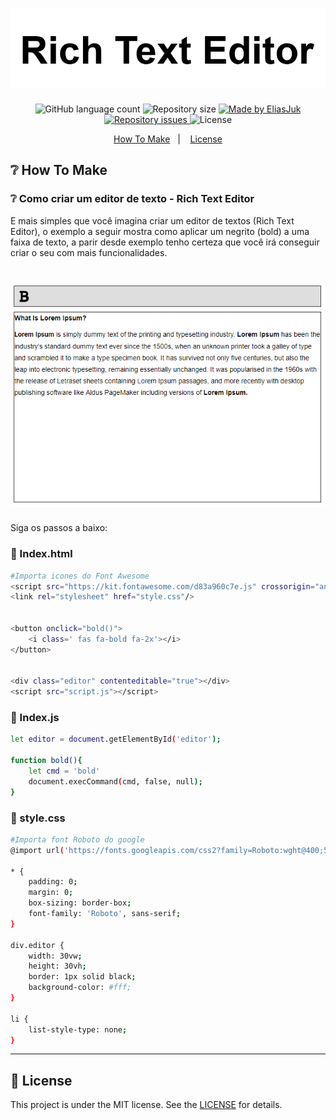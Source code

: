 <h1 align="center">
    <img alt="bold" title="#bold" src="readme/texteditor.png"/>
</h1>

<p align="center">
  <img alt="GitHub language count" src="https://img.shields.io/github/languages/count/EliasJuk/RichTextEditor">	
  <img alt="Repository size" src="https://img.shields.io/github/repo-size/EliasJuk/RichTextEditor">
	
  <a href="https://www.linkedin.com/in/eliaspjuk/">
    <img alt="Made by EliasJuk" src="https://img.shields.io/badge/made%20by-EliasJuk-%2304D361">
  </a>
  
  
  <a href="https://github.com/EliasJuk/RichTextEditor/issues">
    <img alt="Repository issues" src="https://img.shields.io/github/issues/EliasJuk/RichTextEditor">
  </a>
  
  <img alt="License" src="https://img.shields.io/badge/license-MIT-brightgreen"> 
<p>

<p align="center">
  <a href="#-How-To-Make">How To Make</a>&nbsp;&nbsp;&nbsp;|&nbsp;&nbsp;&nbsp;
  <a href="#memo-license">License</a>
</p>


## ❔ How To Make

### ❔ Como criar um editor de texto - Rich Text Editor

<p>E mais simples que você imagina criar um editor de textos (Rich Text Editor), o exemplo a seguir mostra como aplicar um negrito (bold) a uma faixa de texto, a parir desde exemplo tenho certeza que você irá conseguir criar o seu com mais funcionalidades.</p>

<h1 align="center">
    <img alt="bold" title="#bold" src="readme/bold.png"/>
</h1>

Siga os passos a baixo:


### 📝 Index.html
```bash
#Importa icones do Font Awesome
<script src="https://kit.fontawesome.com/d83a960c7e.js" crossorigin="anonymous"></script>
<link rel="stylesheet" href="style.css"/>


<button onclick="bold()">
    <i class=' fas fa-bold fa-2x'></i>
</button>


<div class="editor" contenteditable="true"></div>
<script src="script.js"></script>
```

### 📝 Index.js

```bash
let editor = document.getElementById('editor');

function bold(){
	let cmd = 'bold'
	document.execCommand(cmd, false, null);		
}
```

### 📝 style.css

```bash
#Importa font Roboto do google
@import url('https://fonts.googleapis.com/css2?family=Roboto:wght@400;500;700&display=swap');

* {
    padding: 0;
    margin: 0;
    box-sizing: border-box;
    font-family: 'Roboto', sans-serif;
}

div.editor {
    width: 30vw;
    height: 30vh;
    border: 1px solid black;
    background-color: #fff;
}

li {
    list-style-type: none;
}
```

---

## :memo: License

This project is under the MIT license. See the [LICENSE](LICENSE.md) for details.